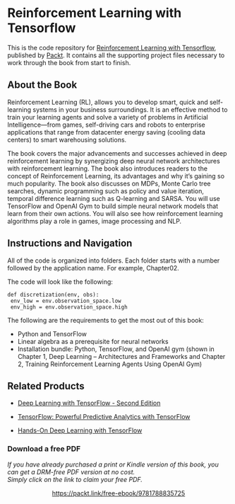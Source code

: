 # Reinforcement Learning with Tensorflow
This is the code repository for [Reinforcement Learning with Tensorflow](https://www.packtpub.com/big-data-and-business-intelligence/reinforcement-learning-tensorflow?utm_source=github&utm_medium=repository&utm_campaign=9781788835725), published by [Packt](https://www.packtpub.com/?utm_source=github). It contains all the supporting project files necessary to work through the book from start to finish.
## About the Book
Reinforcement Learning (RL), allows you to develop smart, quick and self-learning systems in your business surroundings. It is an effective method to train your learning agents and solve a variety of problems in Artificial Intelligence—from games, self-driving cars and robots to enterprise applications that range from datacenter energy saving (cooling data centers) to smart warehousing solutions.

The book covers the major advancements and successes achieved in deep reinforcement learning by synergizing deep neural network architectures with reinforcement learning. The book also introduces readers to the concept of Reinforcement Learning, its advantages and why it’s gaining so much popularity. The book also discusses on MDPs, Monte Carlo tree searches, dynamic programming such as policy and value iteration, temporal difference learning such as Q-learning and SARSA. You will use TensorFlow and OpenAI Gym to build simple neural network models that learn from their own actions. You will also see how reinforcement learning algorithms play a role in games, image processing and NLP.
## Instructions and Navigation
All of the code is organized into folders. Each folder starts with a number followed by the application name. For example, Chapter02.



The code will look like the following:
```
def discretization(env, obs):
 env_low = env.observation_space.low
 env_high = env.observation_space.high
```

The following are the requirements to get the most out of this book:
* Python and TensorFlow
* Linear algebra as a prerequisite for neural networks
* Installation bundle: Python, TensorFlow, and OpenAI gym (shown in Chapter 1, Deep Learning – Architectures and Frameworks and Chapter 2, Training Reinforcement Learning Agents Using OpenAI Gym)

## Related Products
* [Deep Learning with TensorFlow - Second Edition](https://www.packtpub.com/big-data-and-business-intelligence/deep-learning-tensorflow-second-edition?utm_source=github&utm_medium=repository&utm_campaign=9781788831109)

* [TensorFlow: Powerful Predictive Analytics with TensorFlow](https://www.packtpub.com/big-data-and-business-intelligence/tensorflow-powerful-predictive-analytics-tensorflow?utm_source=github&utm_medium=repository&utm_campaign=9781789136913)

* [Hands-On Deep Learning with TensorFlow](https://www.packtpub.com/big-data-and-business-intelligence/hands-deep-learning-tensorflow?utm_source=github&utm_medium=repository&utm_campaign=9781787282773)

### Download a free PDF

 <i>If you have already purchased a print or Kindle version of this book, you can get a DRM-free PDF version at no cost.<br>Simply click on the link to claim your free PDF.</i>
<p align="center"> <a href="https://packt.link/free-ebook/9781788835725">https://packt.link/free-ebook/9781788835725 </a> </p>
